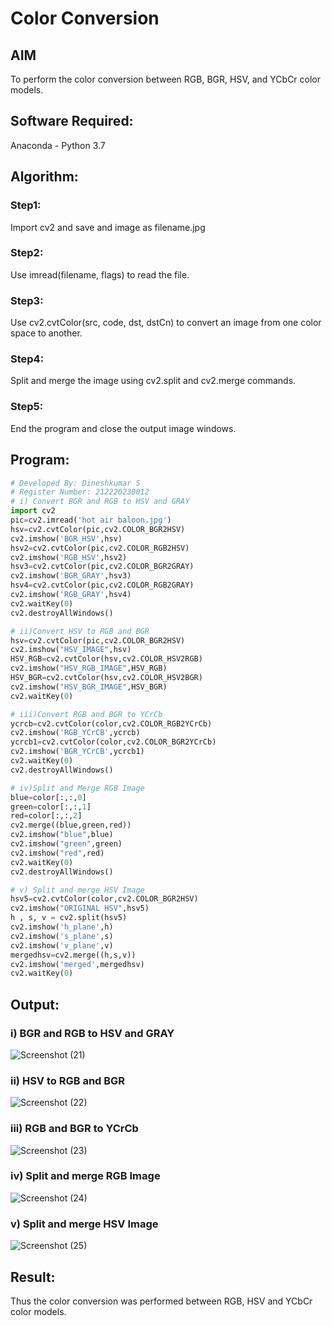 
# Color Conversion
## AIM
To perform the color conversion between RGB, BGR, HSV, and YCbCr color models.

## Software Required:
Anaconda - Python 3.7
## Algorithm:
### Step1:
Import cv2 and save and image as filename.jpg
### Step2:
Use imread(filename, flags) to read the file.
### Step3:
Use cv2.cvtColor(src, code, dst, dstCn) to convert an image from one color space to another.
### Step4:
Split and merge the image using cv2.split and cv2.merge commands.
### Step5:
End the program and close the output image windows.

## Program:
```python
# Developed By: Dineshkumar S
# Register Number: 212220230012
# i) Convert BGR and RGB to HSV and GRAY
import cv2
pic=cv2.imread('hot air baloon.jpg')
hsv=cv2.cvtColor(pic,cv2.COLOR_BGR2HSV)
cv2.imshow('BGR_HSV',hsv)
hsv2=cv2.cvtColor(pic,cv2.COLOR_RGB2HSV)
cv2.imshow('RGB_HSV',hsv2)
hsv3=cv2.cvtColor(pic,cv2.COLOR_BGR2GRAY)
cv2.imshow('BGR_GRAY',hsv3)
hsv4=cv2.cvtColor(pic,cv2.COLOR_RGB2GRAY)
cv2.imshow('RGB_GRAY',hsv4)
cv2.waitKey(0)
cv2.destroyAllWindows()

# ii)Convert HSV to RGB and BGR
hsv=cv2.cvtColor(pic,cv2.COLOR_BGR2HSV)
cv2.imshow("HSV_IMAGE",hsv)
HSV_RGB=cv2.cvtColor(hsv,cv2.COLOR_HSV2RGB)
cv2.imshow("HSV_RGB_IMAGE",HSV_RGB)
HSV_BGR=cv2.cvtColor(hsv,cv2.COLOR_HSV2BGR)
cv2.imshow("HSV_BGR_IMAGE",HSV_BGR)
cv2.waitKey(0)

# iii)Convert RGB and BGR to YCrCb
ycrcb=cv2.cvtColor(color,cv2.COLOR_RGB2YCrCb)
cv2.imshow('RGB_YCrCB',ycrcb)
ycrcb1=cv2.cvtColor(color,cv2.COLOR_BGR2YCrCb)
cv2.imshow('BGR_YCrCB',ycrcb1)
cv2.waitKey(0)
cv2.destroyAllWindows()

# iv)Split and Merge RGB Image
blue=color[:,:,0]
green=color[:,:,1]
red=color[:,:,2]
cv2.merge((blue,green,red))
cv2.imshow("blue",blue)
cv2.imshow("green",green)
cv2.imshow("red",red)
cv2.waitKey(0)
cv2.destroyAllWindows()

# v) Split and merge HSV Image
hsv5=cv2.cvtColor(color,cv2.COLOR_BGR2HSV)
cv2.imshow("ORIGINAL HSV",hsv5)
h , s, v = cv2.split(hsv5)
cv2.imshow('h_plane',h)
cv2.imshow('s_plane',s)
cv2.imshow('v_plane',v)
mergedhsv=cv2.merge((h,s,v))
cv2.imshow('merged',mergedhsv)
cv2.waitKey(0)

```
## Output:
### i) BGR and RGB to HSV and GRAY
![Screenshot (21)](https://user-images.githubusercontent.com/75234807/164191830-533ff8ad-2c2a-4408-8309-549f44f11533.png)

### ii) HSV to RGB and BGR
![Screenshot (22)](https://user-images.githubusercontent.com/75234807/165232773-e5eecf9e-187f-4065-a466-30840a800bfe.png)

### iii) RGB and BGR to YCrCb
![Screenshot (23)](https://user-images.githubusercontent.com/75234807/164192121-76226930-885f-4296-80fc-a71580f823ff.png)

### iv) Split and merge RGB Image
![Screenshot (24)](https://user-images.githubusercontent.com/75234807/164192162-33832ef0-ee99-46f3-898d-89f0975147a1.png)

### v) Split and merge HSV Image
![Screenshot (25)](https://user-images.githubusercontent.com/75234807/164192211-4f7b3a5d-b7f1-4fd9-8763-d9ede946a6cd.png)


## Result:
Thus the color conversion was performed between RGB, HSV and YCbCr color models.
